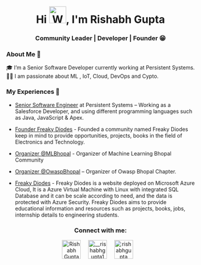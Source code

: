 <h1 align="center">Hi <img src="https://raw.githubusercontent.com/nixin72/nixin72/master/wave.gif" 
         alt="Waving hand animated gif"
         height="45"
         width="45" />, I'm Rishabh Gupta</h1>
         <h3 align="center">Community Leader | Developer | Founder 😁 </h3>

### About Me 🚀
🎓 I’m a Senior Software Developer currently working at Persistent Systems. </br>
👨‍💻  I am passionate about ML , IoT, Cloud, DevOps and Cypto. </br>

### My Experiences 🙌
- [Senior Software Engineer](https://www.persistent.com/) at Persistent Systems – Working as a Salesforce Developer, and using different programming languages such as Java, JavaScript & Apex.
- [Founder Freaky Diodes](https://freakydiodes.com) - Founded a community named Freaky Diodes keep in mind to provide opportunities, projects, books in the field of Electronics and Technology.
- [Organizer @MLBhopal](https://www.linkedin.com/company/mlbhopal/) - Organizer of Machine Learning Bhopal Community
- [Organizer @OwaspBhopal](https://owasp.org/www-chapter-bhopal/) – Organizer of Owasp Bhopal Chapter.

- [Freaky Diodes](https://freakydiodes.com) - Freaky Diodes is a website deployed on Microsoft Azure Cloud, It is a Azure Virtual Machine with Linux with integrated SQL Database and it can be scale according to need, and the data is protected with Azure Security. Freaky Diodes aims to provide educational information and resources such as projects, books, jobs, internship details to engineering students.

<h3 align="center">Connect with me:</h3>
<p align="center">
<a href="https://www.linkedin.com/in/rishabhgupta1/" target="blank"><img align="center" src="https://img.icons8.com/cute-clipart/64/000000/linkedin.png" alt="Rishabh Gupta" height="50" width="50" /></a>&nbsp;&nbsp;&nbsp;&nbsp;
<a href="https://instagram.com/__rishabhgupta1" target="blank"><img align="center" src="https://img.icons8.com/cute-clipart/64/000000/instagram-new.png" alt="__rishabhgupta1" height="50" width="50" /></a>&nbsp;&nbsp;&nbsp;&nbsp;
<a href="https://twitter.com/__rishabhgupta" target="blank"><img align="center" src="https://img.icons8.com/cute-clipart/64/000000/twitter.png" alt="rishabhgupta" height="50" width="50" /></a> &nbsp;&nbsp;&nbsp;
</p>
